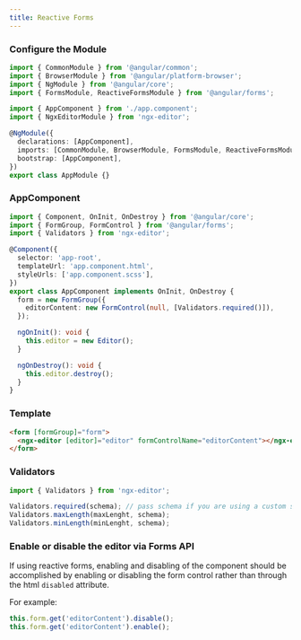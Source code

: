 ```yaml
---
title: Reactive Forms
---
```


### Configure the Module

```ts
import { CommonModule } from '@angular/common';
import { BrowserModule } from '@angular/platform-browser';
import { NgModule } from '@angular/core';
import { FormsModule, ReactiveFormsModule } from '@angular/forms';

import { AppComponent } from './app.component';
import { NgxEditorModule } from 'ngx-editor';

@NgModule({
  declarations: [AppComponent],
  imports: [CommonModule, BrowserModule, FormsModule, ReactiveFormsModule, NgxEditorModule],
  bootstrap: [AppComponent],
})
export class AppModule {}
```

### AppComponent

```ts
import { Component, OnInit, OnDestroy } from '@angular/core';
import { FormGroup, FormControl } from '@angular/forms';
import { Validators } from 'ngx-editor';

@Component({
  selector: 'app-root',
  templateUrl: 'app.component.html',
  styleUrls: ['app.component.scss'],
})
export class AppComponent implements OnInit, OnDestroy {
  form = new FormGroup({
    editorContent: new FormControl(null, [Validators.required()]),
  });

  ngOnInit(): void {
    this.editor = new Editor();
  }

  ngOnDestroy(): void {
    this.editor.destroy();
  }
}
```

### Template

```html
<form [formGroup]="form">
  <ngx-editor [editor]="editor" formControlName="editorContent"></ngx-editor>
</form>
```

### Validators

```ts
import { Validators } from 'ngx-editor';

Validators.required(schema); // pass schema if you are using a custom schema else leave it empty
Validators.maxLength(maxLenght, schema);
Validators.minLength(minLenght, schema);
```

### Enable or disable the editor via Forms API

If using reactive forms, enabling and disabling of the component should be accomplished by enabling or disabling the form control
rather than through the html `disabled` attribute.

For example:

```ts
this.form.get('editorContent').disable();
this.form.get('editorContent').enable();
```
